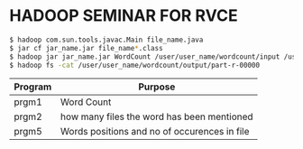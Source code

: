 # HADOOP SEMINAR FOR RVCE

```sh
$ hadoop com.sun.tools.javac.Main file_name.java 
$ jar cf jar_name.jar file_name*.class
$ hadoop jar jar_name.jar WordCount /user/user_name/wordcount/input /user/user_name/wordcount/output
$ hadoop fs -cat /user/user_name/wordcount/output/part-r-00000
```

| Program | Purpose |
| ------ | ------ |
| prgm1 | Word Count |
| prgm2 | how many files the word has been mentioned |
| prgm5 | Words positions and no of occurences in file |
